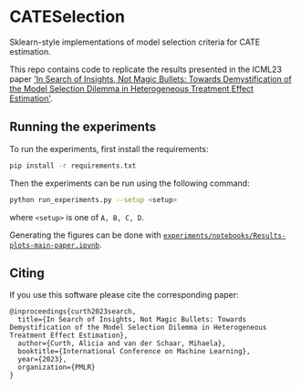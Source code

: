 # CATESelection
Sklearn-style implementations of model selection criteria for CATE estimation.

This repo contains code to replicate the results presented in the ICML23 paper ['In Search of Insights, Not Magic Bullets: Towards Demystification of the Model Selection Dilemma in Heterogeneous Treatment Effect Estimation'](https://arxiv.org/abs/2302.02923).

## Running the experiments
To run the experiments, first install the requirements:
```bash
pip install -r requirements.txt
```

Then the experiments can be run using the following command:
```bash
python run_experiments.py --setup <setup>
```
where `<setup>` is one of `A, B, C, D`.

Generating the figures can be done with [`experiments/notebooks/Results-plots-main-paper.ipynb`](experiments/notebooks/Results-plots-main-paper.ipynb).

## Citing

If you use this software please cite the corresponding paper:

```
@inproceedings{curth2023search,
  title={In Search of Insights, Not Magic Bullets: Towards Demystification of the Model Selection Dilemma in Heterogeneous Treatment Effect Estimation},
  author={Curth, Alicia and van der Schaar, Mihaela},
  booktitle={International Conference on Machine Learning},
  year={2023},
  organization={PMLR}
}
```
